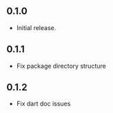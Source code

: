 ## 0.1.0

* Initial release.

## 0.1.1

* Fix package directory structure

## 0.1.2

* Fix dart doc issues